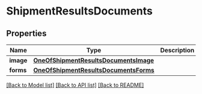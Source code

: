 # ShipmentResultsDocuments

## Properties
Name | Type | Description | Notes
------------ | ------------- | ------------- | -------------
**image** | [**OneOfShipmentResultsDocumentsImage**](OneOfShipmentResultsDocumentsImage.md) |  | [optional] 
**forms** | [**OneOfShipmentResultsDocumentsForms**](OneOfShipmentResultsDocumentsForms.md) |  | [optional] 

[[Back to Model list]](../../README.md#documentation-for-models) [[Back to API list]](../../README.md#documentation-for-api-endpoints) [[Back to README]](../../README.md)

